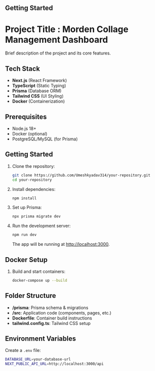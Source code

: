 
## Getting Started

# Project Title : Morden Collage Management Dashboard 

Brief description of the project and its core features.

## Tech Stack

- **Next.js** (React Framework)
- **TypeScript** (Static Typing)
- **Prisma** (Database ORM)
- **Tailwind CSS** (UI Styling)
- **Docker** (Containerization)

## Prerequisites

- Node.js 18+
- Docker (optional)
- PostgreSQL/MySQL (for Prisma)

## Getting Started

1. Clone the repository:

    ```bash
    git clone https://github.com/Umeshkyadav314/your-repository.git
    cd your-repository
    ```

2. Install dependencies:

    ```bash
    npm install
    ```

3. Set up Prisma:

    ```bash
    npx prisma migrate dev
    ```

4. Run the development server:

    ```bash
    npm run dev
    ```

    The app will be running at [http://localhost:3000](http://localhost:3000).

## Docker Setup

1. Build and start containers:

    ```bash
    docker-compose up --build
    ```

## Folder Structure

- **/prisma**: Prisma schema & migrations
- **/src**: Application code (components, pages, etc.)
- **Dockerfile**: Container build instructions
- **tailwind.config.ts**: Tailwind CSS setup

## Environment Variables

Create a `.env` file:

```bash
DATABASE_URL=your-database-url
NEXT_PUBLIC_API_URL=http://localhost:3000/api
